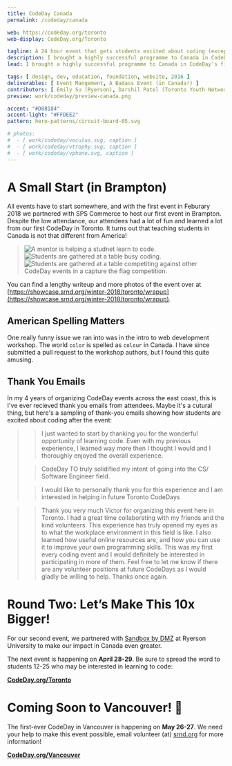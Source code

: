 ```yaml
---
title: CodeDay Canada
permalink: /codeday/canada

web: https://codeday.org/toronto
web-display: CodeDay.org/Toronto

tagline: A 24 hour event that gets students excited about coding (except it's in Canada!)
description: I brought a highly successful programme to Canada in CodeDay’s first international expansion.
lead: I brought a highly successful programme to Canada in CodeDay’s first international expansion, with help from some friends.

tags: [ design, dev, education, foundation, website, 2016 ]
deliverables: [ Event Mangement, A Badass Event (in Canada!) ]
contributors: [ Emily Su (Ryerson), Darshil Patel (Toronto Youth Network), Minty Fre$h (friend) ]
preview: work/codeday/preview-canada.png

accent: "#D08184"
accent-light: "#FFDEE2"
pattern: hero-patterns/circuit-board-05.svg

# photos:
#  - [ work/codeday/voculus.svg, caption ]
#  - [ work/codeday/vtrophy.svg, caption ]
#  - [ work/codeday/vphone.svg, caption ]
---
```


# A Small Start (in Brampton)

All events have to start somewhere, and with the first event in Feburary 2018 we partnered with SPS Commerce to host our first event in Brampton. Despite the low attendance, our attendees had a lot of fun and learned a lot from our first CodeDay in Toronto. It turns out that teaching students in Canada is not that different from America!

<blockquote class="text-center">
	<row>
		<column class=""><img src="{{ site.baseurl }}/media/work/codeday/to-w2018-photo1.jpg" alt="A mentor is helping a studnet learn to code."></column>
		<column class=""><img src="{{ site.baseurl }}/media/work/codeday/to-w2018-photo2.jpg" alt="Students are gathered at a table busy coding."></column>
		<column class=""><img src="{{ site.baseurl }}/media/work/codeday/to-w2018-photo3.jpg" alt="Students are gathered at a table competiting against other CodeDay events in a capture the flag competition."></column>
	</row>
</blockquote>

You can find a lengthy writeup and more photos of the event over at [https://showcase.srnd.org/winter-2018/toronto/wrapup](https://showcase.srnd.org/winter-2018/toronto/wrapup).

## American Spelling Matters

One really funny issue we ran into was in the intro to web development workshop. The world `color` is spelled as `colour` in Canada. I have since submitted a pull request to the workshop authors, but I found this quite amusing.

## Thank You Emails

In my 4 years of organizing CodeDay events across the east coast, this is I've ever recieved thank you emails from attendees. Maybe it's a cutural thing, but here's a sampling of thank-you emails showing how students are excited about coding after the event:

> > I just wanted to start by thanking you for the wonderful opportunity of learning code. Even with my previous experience, I learned way more then I thought I would and I thoroughly enjoyed the overall experience.
>
> > CodeDay TO truly solidified my intent of going into the CS/ Software Engineer field.
>
> > I would like to personally thank you for this experience and I am interested in helping in future Toronto CodeDays


> > Thank you very much Victor for organizing this event here in Toronto. I had a great time collaborating with my friends and the kind volunteers. This experience has truly opened my eyes as to what the workplace environment in this field is like. I also learned how useful online resources are, and how you can use it to improve your own programming skills. This was my first every coding event and I would definitely be interested in participating in more of them. Feel free to let me know if there are any volunteer positions at future CodeDays as I would gladly be willing to help. Thanks once again.

# Round Two: Let’s Make This 10x Bigger!

For our second event, we partnered with [Sandbox by DMZ](https://www.sandboxdmz.com) at Ryerson University to make our impact in Canada even greater.

The next event is happening on **April 28-29**. Be sure to spread the word to students 12-25 who may be interested in learning to code:

**[CodeDay.org/Toronto](https://codeday.org/toronto/)**

# Coming Soon to Vancouver! :eyes:

The first-ever CodeDay in Vancouver is happening on **May 26-27**. We need your help to make this event possible, email volunteer (at) [srnd.org](https://srnd.org) for more information!

**[CodeDay.org/Vancouver](https://codeday.org/vancouver/)**
